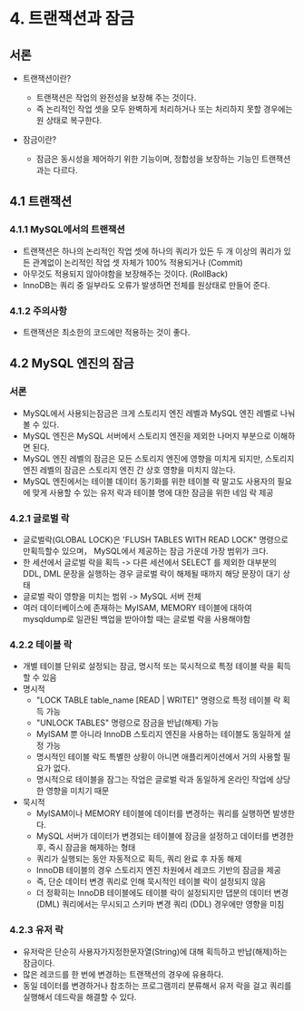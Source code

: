 # 4. 트랜잭션과 잠금
## 서론
- 트랜잭션이란?
    - 트랜잭션은 작업의 완전성을 보장해 주는 것이다. 
    - 즉 논리적인 작업 셋을 모두 완벽하게 처리하거나 또는 처리하지 못할 경우에는 원 상태로 복구한다.
    
- 잠금이란?
    - 잠금은 동시성을 제어하기 위한 기능이며, 정합성을 보장하는 기능인 트랜잭션과는 다르다.
    
## 4.1 트랜잭션
### 4.1.1 MySQL에서의 트랜잭션
- 트랜잭션은 하나의 논리적인 작업 셋에 하나의 쿼리가 있든 두 개 이상의 쿼리가 있든 관계없이 논리적인 작업 셋 자체가 100% 적용되거나 (Commit)
- 아무것도 적용되지 않아야함을 보장해주는 것이다. (RollBack)
- InnoDB는 쿼리 중 일부라도 오류가 발생하면 전체를 원상태로 만들어 준다.

### 4.1.2 주의사항
- 트랜잭션은 최소한의 코드에만 적용하는 것이 좋다.

## 4.2 MySQL 엔진의 잠금
### 서론
- MySQL에서 사용되는잠금은 크게 스토리지 엔진 레벨과 MySQL 엔진 레벨로 나눠볼 수 있다.
- MySQL 엔진은 MySQL 서버에서 스토리지 엔진을 제외한 나머지 부분으로 이해하면 된다.
- MySQL 엔진 레벨의 잠금은 모든 스토리지 엔진에 영향을 미치게 되지만, 스토리지 엔진 레벨의 잠금은 스토리지 엔진 간 상호 영향을 미치지 않는다.
- MySQL 엔진에서는 테이블 데이터 동기화를 위한 테이블 락 말고도 사용자의 필요에 맞게 사용할 수 있는 유저 락과 테이블 명에 대한 잠금을 위한 네임 락 제공

### 4.2.1 글로벌 락
- 글로벌락(GLOBAL LOCK)은 'FLUSH TABLES WITH READ LOCK" 명령으로만획득할수 있으며， MySQL에서 제공하는 잠금 가운데 가장 범위가 크다.
- 한 세션에서 글로벌 락을 획득 -> 다른 세션에서 SELECT 를 제외한 대부분의 DDL, DML 문장을 실행하는 경우 글로벌 락이 해제될 때까지 해당 문장이 대기 상태
- 글로벌 락이 영향을 미치는 범위 -> MySQL 서버 전체
- 여러 데이터베이스에 존재하는 MyISAM, MEMORY 테이블에 대하여 mysqldump로 일관된 백업을 받아야할 때는 글로벌 락을 사용해야함

### 4.2.2 테이블 락
- 개별 테이블 단위로 설정되는 잠금, 명시적 또는 묵시적으로 특정 테이블 락을 획득할 수 있음
- 명시적 
    - "LOCK TABLE table_name [READ | WRITE]" 명령으로 특정 테이블 락 획득 가능
    - "UNLOCK TABLES" 명령으로 잠금을 반납(해제) 가능
    - MyISAM 뿐 아니라 InnoDB 스토리지 엔진을 사용하는 테이블도 동일하게 설정 가능
    - 명시적인 테이블 락도 특별한 상황이 아니면 애플리케이션에서 거의 사용할 필요가 없다.
    - 명시적으로 테이블을 잠그는 작업은 글로벌 락과 동일하게 온라인 작업에 상당한 영향을 미치기 때문
- 묵시적
    - MyISAM이나 MEMORY 테이블에 데이터를 변경하는 쿼리를 실행하면 발생한다.
    - MySQL 서버가 데이터가 변경되는 테이블에 잠금을 설정하고 데이터를 변경한 후, 즉시 잠금을 해제하는 형태
    - 쿼리가 실행되는 동안 자동적으로 획득, 쿼리 완료 후 자동 해제
    - InnoDB 테이블의 경우 스토리지 엔진 차원에서 레코드 기반의 잠금을 제공 
    - 즉, 단순 데이터 변경 쿼리로 인해 묵시적인 테이블 락이 설정되지 않음
    - 더 정확히는 InnoDB 테이블에도 테이블 락이 설정되지만 댑분의 데이터 변경(DML) 쿼리에서는 무시되고 스키마 변경 쿼리 (DDL) 경우에만 영향을 미침

### 4.2.3 유저 락
- 유저락은 단순히 사용자가지정한문자열(String)에 대해 획득하고 반납(해제)하는 잠금이다.
- 많은 레코드를 한 번에 변경하는 트랜잭션의 경우에 유용하다.
- 동일 데이터를 변경하거나 참조하는 프로그램끼리 분류해서 유저 락을 걸고 쿼리를 실행해서 데드락을 해결할 수 있다.